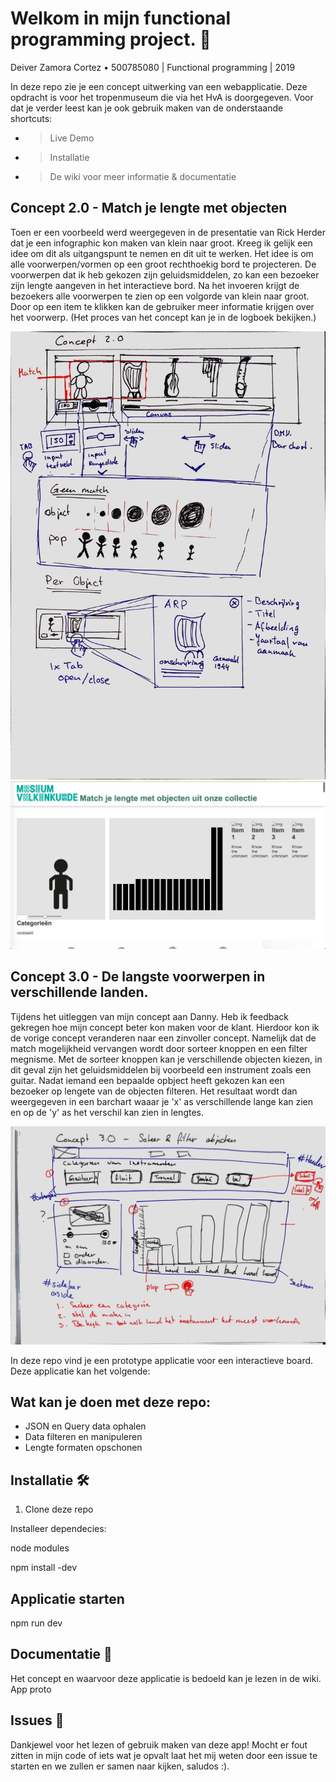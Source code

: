 # Welkom in mijn functional programming project. 🔱
Deiver Zamora Cortez • 500785080 | Functional programming | 2019

In deze repo zie je een concept uitwerking van een webapplicatie. Deze opdracht is voor het tropenmuseum die via het HvA is doorgegeven.
Voor dat je verder leest kan je ook gebruik maken van de onderstaande shortcuts:
* > Live Demo
* > Installatie
* > De wiki voor meer informatie & documentatie


## Concept 2.0 - Match je lengte met objecten
Toen er een voorbeeld werd weergegeven in de presentatie van Rick Herder dat je een infographic kon maken van klein naar groot. Kreeg ik gelijk een idee om dit als uitgangspunt te nemen en dit uit te werken. Het idee is om alle voorwerpen/vormen op een groot rechthoekig 
bord te projecteren. De voorwerpen dat ik heb gekozen zijn geluidsmiddelen, zo kan een bezoeker zijn lengte aangeven in het interactieve bord. Na het invoeren krijgt de bezoekers alle voorwerpen te zien op een volgorde van klein naar groot. Door op een item te klikken kan de gebruiker meer informatie krijgen over het voorwerp. (Het proces van het concept kan je in de logboek bekijken.)

![Concept tekening 1](https://github.com/Loquino/functional-programming/blob/master/Proces%20afbeeldingen/Foto-11.jpg)
![Aantekeningen](https://github.com/Loquino/functional-programming/blob/master/Proces%20afbeeldingen/Foto-12.png)


## Concept 3.0 - De langste voorwerpen in verschillende landen.
Tijdens het uitleggen van mijn concept aan Danny. Heb ik feedback gekregen hoe mijn concept beter kon maken voor de klant. Hierdoor kon ik de vorige concept veranderen naar een zinvoller concept. Namelijk dat de match mogelijkheid vervangen wordt door sorteer knoppen en een filter megnisme. Met de sorteer knoppen kan je verschillende objecten kiezen, in dit geval zijn het geluidsmiddelen bij voorbeeld een instrument zoals een guitar. Nadat iemand een bepaalde opbject heeft gekozen kan een bezoeker op lengete van de objecten filteren. Het resultaat wordt dan weergegeven in een barchart waaar je 'x' as verschillende lange kan zien en op de 'y' as het verschil kan zien in lengtes.  

![Aantekeningen](https://github.com/Loquino/functional-programming/blob/master/Proces%20afbeeldingen/foto-13.jpg)

In deze repo vind je een prototype applicatie voor een interactieve board. Deze applicatie kan het volgende:


## Wat kan je doen met deze repo:
* JSON en Query data ophalen
* Data filteren en manipuleren
* Lengte formaten opschonen

## Installatie 🛠

1. Clone deze repo

Installeer dependecies:

node modules

npm install -dev

## Applicatie starten
npm run dev

## Documentatie 📖
Het concept en waarvoor deze applicatie is bedoeld kan je lezen in de wiki. App proto

## Issues 🍐
Dankjewel voor het lezen of gebruik maken van deze app! Mocht er fout zitten in mijn code of iets wat je opvalt laat het mij weten door een issue te starten en we zullen er samen naar kijken, saludos :).
